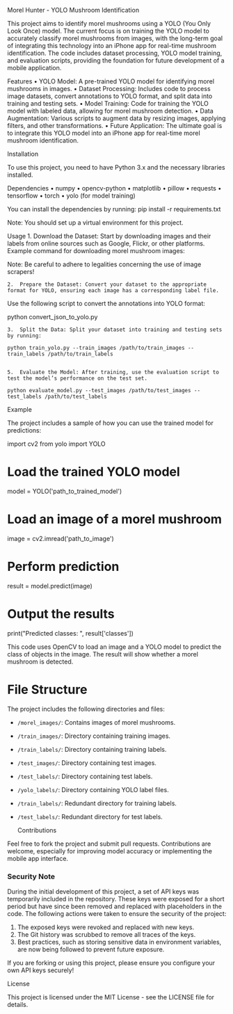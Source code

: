 Morel Hunter - YOLO Mushroom Identification

This project aims to identify morel mushrooms using a YOLO (You Only Look Once) model. The current focus is on training the YOLO model to accurately classify morel mushrooms from images, with the long-term goal of integrating this technology into an iPhone app for real-time mushroom identification. The code includes dataset processing, YOLO model training, and evaluation scripts, providing the foundation for future development of a mobile application.

Features
    •   YOLO Model: A pre-trained YOLO model for identifying morel mushrooms in images.
    •   Dataset Processing: Includes code to process image datasets, convert annotations to YOLO format, and split data into training and testing sets.
    •   Model Training: Code for training the YOLO model with labeled data, allowing for morel mushroom detection.
    •   Data Augmentation: Various scripts to augment data by resizing images, applying filters, and other transformations.
    •   Future Application: The ultimate goal is to integrate this YOLO model into an iPhone app for real-time morel mushroom identification.

Installation

To use this project, you need to have Python 3.x and the necessary libraries installed.

Dependencies
    •   numpy
    •   opencv-python
    •   matplotlib
    •   pillow
    •   requests
    •   tensorflow
    •   torch
    •   yolo (for model training)

You can install the dependencies by running:
pip install -r requirements.txt

Note: You should set up a virtual environment for this project.

Usage
    1.  Download the Dataset: Start by downloading images and their labels from online sources such as Google, Flickr, or other platforms.
Example command for downloading morel mushroom images:

Note: Be careful to adhere to legalities concerning the use of image scrapers!


    2.  Prepare the Dataset: Convert your dataset to the appropriate format for YOLO, ensuring each image has a corresponding label file.
Use the following script to convert the annotations into YOLO format:

python convert_json_to_yolo.py


    3.  Split the Data: Split your dataset into training and testing sets by running:

    python train_yolo.py --train_images /path/to/train_images --train_labels /path/to/train_labels


    5.  Evaluate the Model: After training, use the evaluation script to test the model’s performance on the test set.

    python evaluate_model.py --test_images /path/to/test_images --test_labels /path/to/test_labels



Example

The project includes a sample of how you can use the trained model for predictions:

import cv2
from yolo import YOLO

# Load the trained YOLO model
model = YOLO('path_to_trained_model')

# Load an image of a morel mushroom
image = cv2.imread('path_to_image')

# Perform prediction
result = model.predict(image)

# Output the results
print("Predicted classes: ", result['classes'])

This code uses OpenCV to load an image and a YOLO model to predict the class of objects in the image. The result will show whether a morel mushroom is detected.

# File Structure

The project includes the following directories and files:

- `/morel_images/`: Contains images of morel mushrooms.
- `/train_images/`: Directory containing training images.
- `/train_labels/`: Directory containing training labels.
- `/test_images/`: Directory containing test images.
- `/test_labels/`: Directory containing test labels.
- `/yolo_labels/`: Directory containing YOLO label files.
- `/train_labels/`: Redundant directory for training labels.
- `/test_labels/`: Redundant directory for test labels.

    Contributions

Feel free to fork the project and submit pull requests. Contributions are welcome, especially for improving model accuracy or implementing the mobile app interface.

### Security Note

During the initial development of this project, a set of API keys was temporarily included in the repository. These keys were exposed for a short period but have since been removed and replaced with placeholders in the code. The following actions were taken to ensure the security of the project:

1. The exposed keys were revoked and replaced with new keys.
2. The Git history was scrubbed to remove all traces of the keys.
3. Best practices, such as storing sensitive data in environment variables, are now being followed to prevent future exposure.

If you are forking or using this project, please ensure you configure your own API keys securely!

License

This project is licensed under the MIT License - see the LICENSE file for details.